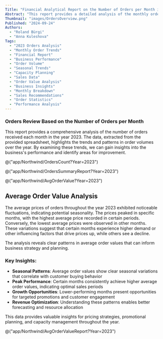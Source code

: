 ```yaml
---
Title: "Financial Analytical Report on the Number of Orders per Month in 2023"
Abstract: "This report provides a detailed analysis of the monthly order volumes for the year 2023. The report is essential for understanding the business’s performance trends and identifying areas for improvement."
Thumbnail: "images/OrdersOverview.png"
Published: "2024-09-24"
Authors:
  - "Roland Bürgi"
  - "Anna Kuleshova"
Tags:
  - "2023 Orders Analysis"
  - "Monthly Order Trends"
  - "Financial Report"
  - "Business Performance"
  - "Order Volume"
  - "Seasonal Trends"
  - "Capacity Planning"
  - "Sales Data"
  - "Order Value Analysis"
  - "Business Insights"
  - "Monthly Breakdown"
  - "Sales Recommendations"
  - "Order Statistics"
  - "Performance Analysis"
---
```


### Orders Review Based on the Number of Orders per Month

This report provides a comprehensive analysis of the number of orders received each month in the year 2023. The data, extracted from the provided spreadsheet, highlights the trends and patterns in order volumes over the year. By examining these trends, we can gain insights into the business's performance and identify areas for improvement.

@("app/Northwind/OrdersCount?Year=2023")

@("app/Northwind/OrdersSummaryReport?Year=2023")

@("app/Northwind/AvgOrderValue?Year=2023")

## Average Order Value Analysis

The average prices of orders throughout the year 2023 exhibited noticeable fluctuations, indicating potential seasonality. The prices peaked in specific months, with the highest average price recorded in certain periods. Conversely, the lowest average prices were observed in other months. These variations suggest that certain months experience higher demand or other influencing factors that drive prices up, while others see a decline.

The analysis reveals clear patterns in average order values that can inform business strategy and planning.

### Key Insights:
- **Seasonal Patterns**: Average order values show clear seasonal variations that correlate with customer buying behavior
- **Peak Performance**: Certain months consistently achieve higher average order values, indicating optimal sales periods
- **Growth Opportunities**: Lower-performing months present opportunities for targeted promotions and customer engagement
- **Revenue Optimization**: Understanding these patterns enables better forecasting and resource allocation

This data provides valuable insights for pricing strategies, promotional planning, and capacity management throughout the year.

@("app/Northwind/AvgOrderValueReport?Year=2023")


